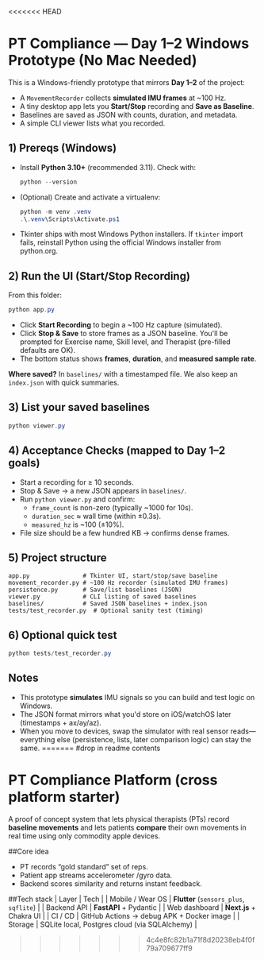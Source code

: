 <<<<<<< HEAD
# PT Compliance — Day 1–2 Windows Prototype (No Mac Needed)

This is a Windows-friendly prototype that mirrors **Day 1–2** of the project:
- A `MovementRecorder` collects **simulated IMU frames** at ~100 Hz.
- A tiny desktop app lets you **Start/Stop** recording and **Save as Baseline**.
- Baselines are saved as JSON with counts, duration, and metadata.
- A simple CLI viewer lists what you recorded.

## 1) Prereqs (Windows)
- Install **Python 3.10+** (recommended 3.11). Check with:
  ```powershell
  python --version
  ```
- (Optional) Create and activate a virtualenv:
  ```powershell
  python -m venv .venv
  .\.venv\Scripts\Activate.ps1
  ```
- Tkinter ships with most Windows Python installers. If `tkinter` import fails,
  reinstall Python using the official Windows installer from python.org.

## 2) Run the UI (Start/Stop Recording)
From this folder:
```powershell
python app.py
```
- Click **Start Recording** to begin a ~100 Hz capture (simulated).
- Click **Stop & Save** to store frames as a JSON baseline. You'll be prompted
  for Exercise name, Skill level, and Therapist (pre-filled defaults are OK).
- The bottom status shows **frames**, **duration**, and **measured sample rate**.

**Where saved?** In `baselines/` with a timestamped file. We also keep an `index.json`
with quick summaries.

## 3) List your saved baselines
```powershell
python viewer.py
```

## 4) Acceptance Checks (mapped to Day 1–2 goals)
- Start a recording for ≥ 10 seconds.
- Stop & Save → a new JSON appears in `baselines/`.
- Run `python viewer.py` and confirm:
  - `frame_count` is non-zero (typically ~1000 for 10s).
  - `duration_sec` ≈ wall time (within ±0.3s).
  - `measured_hz` is ~100 (±10%).
- File size should be a few hundred KB → confirms dense frames.

## 5) Project structure
```text
app.py               # Tkinter UI, start/stop/save baseline
movement_recorder.py # ~100 Hz recorder (simulated IMU frames)
persistence.py       # Save/list baselines (JSON)
viewer.py            # CLI listing of saved baselines
baselines/           # Saved JSON baselines + index.json
tests/test_recorder.py  # Optional sanity test (timing)
```

## 6) Optional quick test
```powershell
python tests/test_recorder.py
```

## Notes
- This prototype **simulates** IMU signals so you can build and test logic on Windows.
- The JSON format mirrors what you'd store on iOS/watchOS later (timestamps + ax/ay/az).
- When you move to devices, swap the simulator with real sensor reads—everything else
  (persistence, lists, later comparison logic) can stay the same.
=======
#drop in readme contents
# PT Compliance Platform (cross platform starter)

A proof of concept system that lets physical therapists (PTs) record **baseline movements** and lets patients **compare** their own movements in real time using only commodity apple devices.

##Core idea
* PT records “gold standard” set of reps.
* Patient app streams accelerometer /gyro data.
* Backend scores similarity and returns instant feedback.

##Tech stack
| Layer | Tech |
| Mobile / Wear OS | **Flutter** (`sensors_plus`, `sqflite`) |
| Backend API | **FastAPI** + Pydantic |
| Web dashboard | **Next.js** + Chakra UI |
| CI / CD | GitHub Actions → debug APK + Docker image |
| Storage | SQLite local, Postgres cloud (via SQLAlchemy) |
>>>>>>> 4c4e8fc82b1a71f8d20238eb4f0f79a709677ff9
